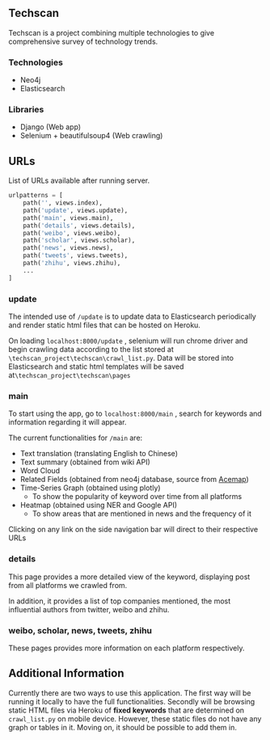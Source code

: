 ## Techscan

Techscan is  a project combining multiple technologies to give comprehensive survey of technology trends.

### Technologies

- Neo4j
- Elasticsearch

### Libraries

- Django (Web app)
- Selenium + beautifulsoup4 (Web crawling)
  

## URLs

List of URLs available after running server. 

```python
urlpatterns = [
	path('', views.index),
	path('update', views.update),
	path('main', views.main),
	path('details', views.details),
	path('weibo', views.weibo),
	path('scholar', views.scholar),
	path('news', views.news),
	path('tweets', views.tweets),
	path('zhihu', views.zhihu),
	...
]
```

### update

The intended use of `/update` is to update data to Elasticsearch periodically and render static html files that can be hosted on Heroku. 

On loading `localhost:8000/update` , selenium will run chrome driver and begin crawling data according to the list stored at `\techscan_project\techscan\crawl_list.py`.  Data will be stored into Elasticsearch and static html templates will be saved at`\techscan_project\techscan\pages` 

### main

To start using the app, go to `localhost:8000/main` , search for keywords and information regarding it will appear. 

The current functionalities for `/main` are:

- Text translation (translating English to Chinese)
- Text summary (obtained from wiki API)
- Word Cloud 
- Related Fields (obtained from neo4j database, source from [Acemap](<https://www.acemap.info/acekg/index#data-description>))
- Time-Series Graph (obtained using plotly)
  - To show the popularity of keyword over time from all platforms
- Heatmap (obtained using NER and Google API)
  - To show areas that are mentioned in news and the frequency of it

Clicking on any link on the side navigation bar will direct to their respective URLs 

### details

This page provides a more detailed view of the keyword, displaying post from all platforms we crawled from. 

In addition, it provides a list of top companies mentioned, the most influential authors from twitter, weibo and zhihu.  

### weibo, scholar, news, tweets, zhihu

These pages provides more information on each platform respectively.


## Additional Information

Currently there are two ways to use this application. The first way will be running it locally to have the full functionalities. Secondly will be browsing static HTML files via Heroku of **fixed keywords** that are determined on `crawl_list.py` on mobile device. However, these static files do not have any graph or tables in it. Moving on, it should be possible to add them in.